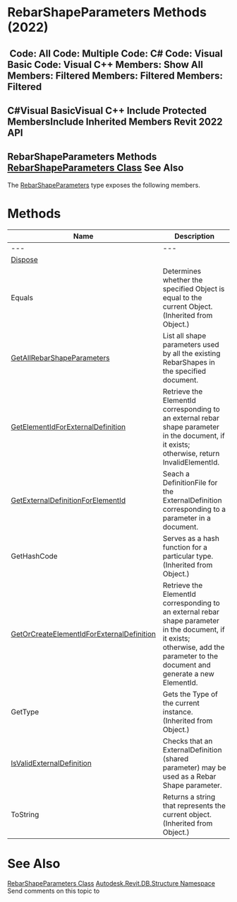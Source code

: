 # RebarShapeParameters Methods (2022)

﻿
 Code: All Code: Multiple Code: C# Code: Visual Basic Code: Visual C++  Members: Show All Members: Filtered Members: Filtered Members: Filtered   
---  
C#Visual BasicVisual C++
Include Protected MembersInclude Inherited Members
Revit 2022 API  
---  
RebarShapeParameters Methods  
[RebarShapeParameters Class](8161950e-3ac7-0f8b-cc9f-2565a2d0afd9.md "RebarShapeParameters Class") See Also  
---  
The [RebarShapeParameters](8161950e-3ac7-0f8b-cc9f-2565a2d0afd9.md "RebarShapeParameters Class") type exposes the following members.
# Methods
| Name | Description |
| --- | --- |
| --- | --- | --- |
| [Dispose](4562ecf6-1ca3-61f5-e3d9-a4d0f4c0698c.md "Dispose Method") |
| Equals | Determines whether the specified Object is equal to the current Object. (Inherited from Object.) |
| [GetAllRebarShapeParameters](235f6abc-17cc-f541-6b5a-cd8e3d895527.md "GetAllRebarShapeParameters Method") | List all shape parameters used by all the existing RebarShapes in the specified document. |
| [GetElementIdForExternalDefinition](888cb702-11cd-589a-0406-d6435f3e6116.md "GetElementIdForExternalDefinition Method") | Retrieve the ElementId corresponding to an external rebar shape parameter in the document, if it exists; otherwise, return InvalidElementId. |
| [GetExternalDefinitionForElementId](80be14d9-abda-9538-56ac-f198550d11ae.md "GetExternalDefinitionForElementId Method") | Seach a DefinitionFile for the ExternalDefinition corresponding to a parameter in a document. |
| GetHashCode | Serves as a hash function for a particular type.  (Inherited from Object.) |
| [GetOrCreateElementIdForExternalDefinition](f933744c-5bf3-3bd0-c65e-23b627f4c236.md "GetOrCreateElementIdForExternalDefinition Method") | Retrieve the ElementId corresponding to an external rebar shape parameter in the document, if it exists; otherwise, add the parameter to the document and generate a new ElementId. |
| GetType | Gets the Type of the current instance. (Inherited from Object.) |
| [IsValidExternalDefinition](756b82f4-450c-9c43-34d3-818b9c648df4.md "IsValidExternalDefinition Method") | Checks that an ExternalDefinition (shared parameter) may be used as a Rebar Shape parameter. |
| ToString | Returns a string that represents the current object. (Inherited from Object.) |

# See Also
[RebarShapeParameters Class](8161950e-3ac7-0f8b-cc9f-2565a2d0afd9.md "RebarShapeParameters Class")
[Autodesk.Revit.DB.Structure Namespace](d586b341-f687-9d90-e96d-255806b7d4fc.md "Autodesk.Revit.DB.Structure Namespace")
Send comments on this topic to 